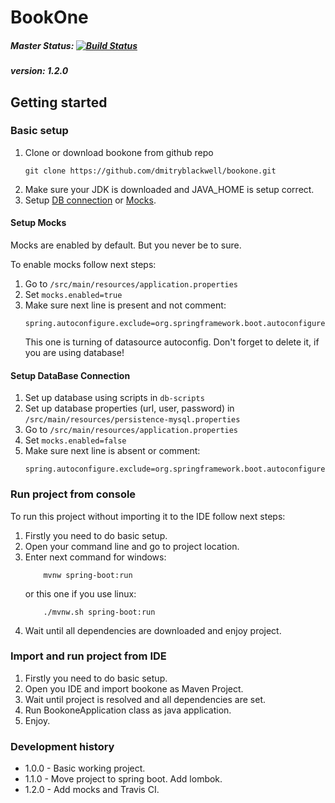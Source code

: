 # BookOne

##### Master Status: [![Build Status](https://travis-ci.org/dmitryblackwell/bookone.svg?branch=master)](https://travis-ci.org/dmitryblackwell/bookone)

##### version: __1.2.0__

## Getting started

### Basic setup

1. Clone or download bookone from github repo
    ```git
    git clone https://github.com/dmitryblackwell/bookone.git
    ```
1. Make sure your JDK is downloaded and JAVA_HOME is setup correct.
1. Setup [DB connection](#db-connection) or [Mocks](#mocks).

#### <a name="mocks"></a> Setup Mocks

Mocks are enabled by default. But you never be to sure.
 
To enable mocks follow next steps:

1. Go to `/src/main/resources/application.properties`
1. Set `mocks.enabled=true`
1. Make sure next line is present and not comment:
    ```
    spring.autoconfigure.exclude=org.springframework.boot.autoconfigure.jdbc.DataSourceAutoConfiguration
    ```
    This one is turning of datasource autoconfig. Don't forget to delete it, if you are using database!

#### <a name="db-connection"></a> Setup DataBase Connection
1. Set up database using scripts in `db-scripts`
1. Set up database properties (url, user, password) in `/src/main/resources/persistence-mysql.properties`
1. Go to `/src/main/resources/application.properties`
1. Set `mocks.enabled=false`
1. Make sure next line is absent or comment:
    ```
    spring.autoconfigure.exclude=org.springframework.boot.autoconfigure.jdbc.DataSourceAutoConfiguration
    ```

### Run project from console

To run this project without importing it to the IDE follow next steps:

1. Firstly you need to do basic setup.
1. Open your command line and go to project location.
1. Enter next command for windows:
    ```git
        mvnw spring-boot:run
    ```
    or this one if you use linux:
    ```git
        ./mvnw.sh spring-boot:run
    ```
1. Wait until all dependencies are downloaded and enjoy project.


### Import and run project from IDE

1. Firstly you need to do basic setup.
1. Open you IDE and import bookone as Maven Project.
1. Wait until project is resolved and all dependencies are set.
1. Run BookoneApplication class as java application.
1. Enjoy.

### Development history

- 1.0.0 - Basic working project.
- 1.1.0 - Move project to spring boot. Add lombok.
- 1.2.0 - Add mocks and Travis CI.